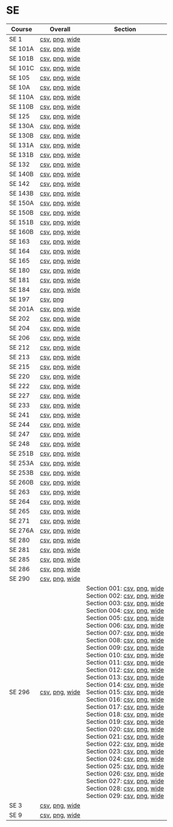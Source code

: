 # SE

| Course | Overall | Section |
| ------ | ------- | ------- |
| SE 1 | [csv](https://github.com/UCSD-Historical-Enrollment-Data/2024Fall/blob/main/overall/SE%201.csv), [png](https://raw.githubusercontent.com/UCSD-Historical-Enrollment-Data/2024Fall/main/plot_overall/SE%201.png), [wide](https://raw.githubusercontent.com/UCSD-Historical-Enrollment-Data/2024Fall/main/plot_overall_wide/SE%201.png) |  |
| SE 101A | [csv](https://github.com/UCSD-Historical-Enrollment-Data/2024Fall/blob/main/overall/SE%20101A.csv), [png](https://raw.githubusercontent.com/UCSD-Historical-Enrollment-Data/2024Fall/main/plot_overall/SE%20101A.png), [wide](https://raw.githubusercontent.com/UCSD-Historical-Enrollment-Data/2024Fall/main/plot_overall_wide/SE%20101A.png) |  |
| SE 101B | [csv](https://github.com/UCSD-Historical-Enrollment-Data/2024Fall/blob/main/overall/SE%20101B.csv), [png](https://raw.githubusercontent.com/UCSD-Historical-Enrollment-Data/2024Fall/main/plot_overall/SE%20101B.png), [wide](https://raw.githubusercontent.com/UCSD-Historical-Enrollment-Data/2024Fall/main/plot_overall_wide/SE%20101B.png) |  |
| SE 101C | [csv](https://github.com/UCSD-Historical-Enrollment-Data/2024Fall/blob/main/overall/SE%20101C.csv), [png](https://raw.githubusercontent.com/UCSD-Historical-Enrollment-Data/2024Fall/main/plot_overall/SE%20101C.png), [wide](https://raw.githubusercontent.com/UCSD-Historical-Enrollment-Data/2024Fall/main/plot_overall_wide/SE%20101C.png) |  |
| SE 105 | [csv](https://github.com/UCSD-Historical-Enrollment-Data/2024Fall/blob/main/overall/SE%20105.csv), [png](https://raw.githubusercontent.com/UCSD-Historical-Enrollment-Data/2024Fall/main/plot_overall/SE%20105.png), [wide](https://raw.githubusercontent.com/UCSD-Historical-Enrollment-Data/2024Fall/main/plot_overall_wide/SE%20105.png) |  |
| SE 10A | [csv](https://github.com/UCSD-Historical-Enrollment-Data/2024Fall/blob/main/overall/SE%2010A.csv), [png](https://raw.githubusercontent.com/UCSD-Historical-Enrollment-Data/2024Fall/main/plot_overall/SE%2010A.png), [wide](https://raw.githubusercontent.com/UCSD-Historical-Enrollment-Data/2024Fall/main/plot_overall_wide/SE%2010A.png) |  |
| SE 110A | [csv](https://github.com/UCSD-Historical-Enrollment-Data/2024Fall/blob/main/overall/SE%20110A.csv), [png](https://raw.githubusercontent.com/UCSD-Historical-Enrollment-Data/2024Fall/main/plot_overall/SE%20110A.png), [wide](https://raw.githubusercontent.com/UCSD-Historical-Enrollment-Data/2024Fall/main/plot_overall_wide/SE%20110A.png) |  |
| SE 110B | [csv](https://github.com/UCSD-Historical-Enrollment-Data/2024Fall/blob/main/overall/SE%20110B.csv), [png](https://raw.githubusercontent.com/UCSD-Historical-Enrollment-Data/2024Fall/main/plot_overall/SE%20110B.png), [wide](https://raw.githubusercontent.com/UCSD-Historical-Enrollment-Data/2024Fall/main/plot_overall_wide/SE%20110B.png) |  |
| SE 125 | [csv](https://github.com/UCSD-Historical-Enrollment-Data/2024Fall/blob/main/overall/SE%20125.csv), [png](https://raw.githubusercontent.com/UCSD-Historical-Enrollment-Data/2024Fall/main/plot_overall/SE%20125.png), [wide](https://raw.githubusercontent.com/UCSD-Historical-Enrollment-Data/2024Fall/main/plot_overall_wide/SE%20125.png) |  |
| SE 130A | [csv](https://github.com/UCSD-Historical-Enrollment-Data/2024Fall/blob/main/overall/SE%20130A.csv), [png](https://raw.githubusercontent.com/UCSD-Historical-Enrollment-Data/2024Fall/main/plot_overall/SE%20130A.png), [wide](https://raw.githubusercontent.com/UCSD-Historical-Enrollment-Data/2024Fall/main/plot_overall_wide/SE%20130A.png) |  |
| SE 130B | [csv](https://github.com/UCSD-Historical-Enrollment-Data/2024Fall/blob/main/overall/SE%20130B.csv), [png](https://raw.githubusercontent.com/UCSD-Historical-Enrollment-Data/2024Fall/main/plot_overall/SE%20130B.png), [wide](https://raw.githubusercontent.com/UCSD-Historical-Enrollment-Data/2024Fall/main/plot_overall_wide/SE%20130B.png) |  |
| SE 131A | [csv](https://github.com/UCSD-Historical-Enrollment-Data/2024Fall/blob/main/overall/SE%20131A.csv), [png](https://raw.githubusercontent.com/UCSD-Historical-Enrollment-Data/2024Fall/main/plot_overall/SE%20131A.png), [wide](https://raw.githubusercontent.com/UCSD-Historical-Enrollment-Data/2024Fall/main/plot_overall_wide/SE%20131A.png) |  |
| SE 131B | [csv](https://github.com/UCSD-Historical-Enrollment-Data/2024Fall/blob/main/overall/SE%20131B.csv), [png](https://raw.githubusercontent.com/UCSD-Historical-Enrollment-Data/2024Fall/main/plot_overall/SE%20131B.png), [wide](https://raw.githubusercontent.com/UCSD-Historical-Enrollment-Data/2024Fall/main/plot_overall_wide/SE%20131B.png) |  |
| SE 132 | [csv](https://github.com/UCSD-Historical-Enrollment-Data/2024Fall/blob/main/overall/SE%20132.csv), [png](https://raw.githubusercontent.com/UCSD-Historical-Enrollment-Data/2024Fall/main/plot_overall/SE%20132.png), [wide](https://raw.githubusercontent.com/UCSD-Historical-Enrollment-Data/2024Fall/main/plot_overall_wide/SE%20132.png) |  |
| SE 140B | [csv](https://github.com/UCSD-Historical-Enrollment-Data/2024Fall/blob/main/overall/SE%20140B.csv), [png](https://raw.githubusercontent.com/UCSD-Historical-Enrollment-Data/2024Fall/main/plot_overall/SE%20140B.png), [wide](https://raw.githubusercontent.com/UCSD-Historical-Enrollment-Data/2024Fall/main/plot_overall_wide/SE%20140B.png) |  |
| SE 142 | [csv](https://github.com/UCSD-Historical-Enrollment-Data/2024Fall/blob/main/overall/SE%20142.csv), [png](https://raw.githubusercontent.com/UCSD-Historical-Enrollment-Data/2024Fall/main/plot_overall/SE%20142.png), [wide](https://raw.githubusercontent.com/UCSD-Historical-Enrollment-Data/2024Fall/main/plot_overall_wide/SE%20142.png) |  |
| SE 143B | [csv](https://github.com/UCSD-Historical-Enrollment-Data/2024Fall/blob/main/overall/SE%20143B.csv), [png](https://raw.githubusercontent.com/UCSD-Historical-Enrollment-Data/2024Fall/main/plot_overall/SE%20143B.png), [wide](https://raw.githubusercontent.com/UCSD-Historical-Enrollment-Data/2024Fall/main/plot_overall_wide/SE%20143B.png) |  |
| SE 150A | [csv](https://github.com/UCSD-Historical-Enrollment-Data/2024Fall/blob/main/overall/SE%20150A.csv), [png](https://raw.githubusercontent.com/UCSD-Historical-Enrollment-Data/2024Fall/main/plot_overall/SE%20150A.png), [wide](https://raw.githubusercontent.com/UCSD-Historical-Enrollment-Data/2024Fall/main/plot_overall_wide/SE%20150A.png) |  |
| SE 150B | [csv](https://github.com/UCSD-Historical-Enrollment-Data/2024Fall/blob/main/overall/SE%20150B.csv), [png](https://raw.githubusercontent.com/UCSD-Historical-Enrollment-Data/2024Fall/main/plot_overall/SE%20150B.png), [wide](https://raw.githubusercontent.com/UCSD-Historical-Enrollment-Data/2024Fall/main/plot_overall_wide/SE%20150B.png) |  |
| SE 151B | [csv](https://github.com/UCSD-Historical-Enrollment-Data/2024Fall/blob/main/overall/SE%20151B.csv), [png](https://raw.githubusercontent.com/UCSD-Historical-Enrollment-Data/2024Fall/main/plot_overall/SE%20151B.png), [wide](https://raw.githubusercontent.com/UCSD-Historical-Enrollment-Data/2024Fall/main/plot_overall_wide/SE%20151B.png) |  |
| SE 160B | [csv](https://github.com/UCSD-Historical-Enrollment-Data/2024Fall/blob/main/overall/SE%20160B.csv), [png](https://raw.githubusercontent.com/UCSD-Historical-Enrollment-Data/2024Fall/main/plot_overall/SE%20160B.png), [wide](https://raw.githubusercontent.com/UCSD-Historical-Enrollment-Data/2024Fall/main/plot_overall_wide/SE%20160B.png) |  |
| SE 163 | [csv](https://github.com/UCSD-Historical-Enrollment-Data/2024Fall/blob/main/overall/SE%20163.csv), [png](https://raw.githubusercontent.com/UCSD-Historical-Enrollment-Data/2024Fall/main/plot_overall/SE%20163.png), [wide](https://raw.githubusercontent.com/UCSD-Historical-Enrollment-Data/2024Fall/main/plot_overall_wide/SE%20163.png) |  |
| SE 164 | [csv](https://github.com/UCSD-Historical-Enrollment-Data/2024Fall/blob/main/overall/SE%20164.csv), [png](https://raw.githubusercontent.com/UCSD-Historical-Enrollment-Data/2024Fall/main/plot_overall/SE%20164.png), [wide](https://raw.githubusercontent.com/UCSD-Historical-Enrollment-Data/2024Fall/main/plot_overall_wide/SE%20164.png) |  |
| SE 165 | [csv](https://github.com/UCSD-Historical-Enrollment-Data/2024Fall/blob/main/overall/SE%20165.csv), [png](https://raw.githubusercontent.com/UCSD-Historical-Enrollment-Data/2024Fall/main/plot_overall/SE%20165.png), [wide](https://raw.githubusercontent.com/UCSD-Historical-Enrollment-Data/2024Fall/main/plot_overall_wide/SE%20165.png) |  |
| SE 180 | [csv](https://github.com/UCSD-Historical-Enrollment-Data/2024Fall/blob/main/overall/SE%20180.csv), [png](https://raw.githubusercontent.com/UCSD-Historical-Enrollment-Data/2024Fall/main/plot_overall/SE%20180.png), [wide](https://raw.githubusercontent.com/UCSD-Historical-Enrollment-Data/2024Fall/main/plot_overall_wide/SE%20180.png) |  |
| SE 181 | [csv](https://github.com/UCSD-Historical-Enrollment-Data/2024Fall/blob/main/overall/SE%20181.csv), [png](https://raw.githubusercontent.com/UCSD-Historical-Enrollment-Data/2024Fall/main/plot_overall/SE%20181.png), [wide](https://raw.githubusercontent.com/UCSD-Historical-Enrollment-Data/2024Fall/main/plot_overall_wide/SE%20181.png) |  |
| SE 184 | [csv](https://github.com/UCSD-Historical-Enrollment-Data/2024Fall/blob/main/overall/SE%20184.csv), [png](https://raw.githubusercontent.com/UCSD-Historical-Enrollment-Data/2024Fall/main/plot_overall/SE%20184.png), [wide](https://raw.githubusercontent.com/UCSD-Historical-Enrollment-Data/2024Fall/main/plot_overall_wide/SE%20184.png) |  |
| SE 197 | [csv](https://github.com/UCSD-Historical-Enrollment-Data/2024Fall/blob/main/overall/SE%20197.csv), [png](https://raw.githubusercontent.com/UCSD-Historical-Enrollment-Data/2024Fall/main/plot_overall/SE%20197.png) |  |
| SE 201A | [csv](https://github.com/UCSD-Historical-Enrollment-Data/2024Fall/blob/main/overall/SE%20201A.csv), [png](https://raw.githubusercontent.com/UCSD-Historical-Enrollment-Data/2024Fall/main/plot_overall/SE%20201A.png), [wide](https://raw.githubusercontent.com/UCSD-Historical-Enrollment-Data/2024Fall/main/plot_overall_wide/SE%20201A.png) |  |
| SE 202 | [csv](https://github.com/UCSD-Historical-Enrollment-Data/2024Fall/blob/main/overall/SE%20202.csv), [png](https://raw.githubusercontent.com/UCSD-Historical-Enrollment-Data/2024Fall/main/plot_overall/SE%20202.png), [wide](https://raw.githubusercontent.com/UCSD-Historical-Enrollment-Data/2024Fall/main/plot_overall_wide/SE%20202.png) |  |
| SE 204 | [csv](https://github.com/UCSD-Historical-Enrollment-Data/2024Fall/blob/main/overall/SE%20204.csv), [png](https://raw.githubusercontent.com/UCSD-Historical-Enrollment-Data/2024Fall/main/plot_overall/SE%20204.png), [wide](https://raw.githubusercontent.com/UCSD-Historical-Enrollment-Data/2024Fall/main/plot_overall_wide/SE%20204.png) |  |
| SE 206 | [csv](https://github.com/UCSD-Historical-Enrollment-Data/2024Fall/blob/main/overall/SE%20206.csv), [png](https://raw.githubusercontent.com/UCSD-Historical-Enrollment-Data/2024Fall/main/plot_overall/SE%20206.png), [wide](https://raw.githubusercontent.com/UCSD-Historical-Enrollment-Data/2024Fall/main/plot_overall_wide/SE%20206.png) |  |
| SE 212 | [csv](https://github.com/UCSD-Historical-Enrollment-Data/2024Fall/blob/main/overall/SE%20212.csv), [png](https://raw.githubusercontent.com/UCSD-Historical-Enrollment-Data/2024Fall/main/plot_overall/SE%20212.png), [wide](https://raw.githubusercontent.com/UCSD-Historical-Enrollment-Data/2024Fall/main/plot_overall_wide/SE%20212.png) |  |
| SE 213 | [csv](https://github.com/UCSD-Historical-Enrollment-Data/2024Fall/blob/main/overall/SE%20213.csv), [png](https://raw.githubusercontent.com/UCSD-Historical-Enrollment-Data/2024Fall/main/plot_overall/SE%20213.png), [wide](https://raw.githubusercontent.com/UCSD-Historical-Enrollment-Data/2024Fall/main/plot_overall_wide/SE%20213.png) |  |
| SE 215 | [csv](https://github.com/UCSD-Historical-Enrollment-Data/2024Fall/blob/main/overall/SE%20215.csv), [png](https://raw.githubusercontent.com/UCSD-Historical-Enrollment-Data/2024Fall/main/plot_overall/SE%20215.png), [wide](https://raw.githubusercontent.com/UCSD-Historical-Enrollment-Data/2024Fall/main/plot_overall_wide/SE%20215.png) |  |
| SE 220 | [csv](https://github.com/UCSD-Historical-Enrollment-Data/2024Fall/blob/main/overall/SE%20220.csv), [png](https://raw.githubusercontent.com/UCSD-Historical-Enrollment-Data/2024Fall/main/plot_overall/SE%20220.png), [wide](https://raw.githubusercontent.com/UCSD-Historical-Enrollment-Data/2024Fall/main/plot_overall_wide/SE%20220.png) |  |
| SE 222 | [csv](https://github.com/UCSD-Historical-Enrollment-Data/2024Fall/blob/main/overall/SE%20222.csv), [png](https://raw.githubusercontent.com/UCSD-Historical-Enrollment-Data/2024Fall/main/plot_overall/SE%20222.png), [wide](https://raw.githubusercontent.com/UCSD-Historical-Enrollment-Data/2024Fall/main/plot_overall_wide/SE%20222.png) |  |
| SE 227 | [csv](https://github.com/UCSD-Historical-Enrollment-Data/2024Fall/blob/main/overall/SE%20227.csv), [png](https://raw.githubusercontent.com/UCSD-Historical-Enrollment-Data/2024Fall/main/plot_overall/SE%20227.png), [wide](https://raw.githubusercontent.com/UCSD-Historical-Enrollment-Data/2024Fall/main/plot_overall_wide/SE%20227.png) |  |
| SE 233 | [csv](https://github.com/UCSD-Historical-Enrollment-Data/2024Fall/blob/main/overall/SE%20233.csv), [png](https://raw.githubusercontent.com/UCSD-Historical-Enrollment-Data/2024Fall/main/plot_overall/SE%20233.png), [wide](https://raw.githubusercontent.com/UCSD-Historical-Enrollment-Data/2024Fall/main/plot_overall_wide/SE%20233.png) |  |
| SE 241 | [csv](https://github.com/UCSD-Historical-Enrollment-Data/2024Fall/blob/main/overall/SE%20241.csv), [png](https://raw.githubusercontent.com/UCSD-Historical-Enrollment-Data/2024Fall/main/plot_overall/SE%20241.png), [wide](https://raw.githubusercontent.com/UCSD-Historical-Enrollment-Data/2024Fall/main/plot_overall_wide/SE%20241.png) |  |
| SE 244 | [csv](https://github.com/UCSD-Historical-Enrollment-Data/2024Fall/blob/main/overall/SE%20244.csv), [png](https://raw.githubusercontent.com/UCSD-Historical-Enrollment-Data/2024Fall/main/plot_overall/SE%20244.png), [wide](https://raw.githubusercontent.com/UCSD-Historical-Enrollment-Data/2024Fall/main/plot_overall_wide/SE%20244.png) |  |
| SE 247 | [csv](https://github.com/UCSD-Historical-Enrollment-Data/2024Fall/blob/main/overall/SE%20247.csv), [png](https://raw.githubusercontent.com/UCSD-Historical-Enrollment-Data/2024Fall/main/plot_overall/SE%20247.png), [wide](https://raw.githubusercontent.com/UCSD-Historical-Enrollment-Data/2024Fall/main/plot_overall_wide/SE%20247.png) |  |
| SE 248 | [csv](https://github.com/UCSD-Historical-Enrollment-Data/2024Fall/blob/main/overall/SE%20248.csv), [png](https://raw.githubusercontent.com/UCSD-Historical-Enrollment-Data/2024Fall/main/plot_overall/SE%20248.png), [wide](https://raw.githubusercontent.com/UCSD-Historical-Enrollment-Data/2024Fall/main/plot_overall_wide/SE%20248.png) |  |
| SE 251B | [csv](https://github.com/UCSD-Historical-Enrollment-Data/2024Fall/blob/main/overall/SE%20251B.csv), [png](https://raw.githubusercontent.com/UCSD-Historical-Enrollment-Data/2024Fall/main/plot_overall/SE%20251B.png), [wide](https://raw.githubusercontent.com/UCSD-Historical-Enrollment-Data/2024Fall/main/plot_overall_wide/SE%20251B.png) |  |
| SE 253A | [csv](https://github.com/UCSD-Historical-Enrollment-Data/2024Fall/blob/main/overall/SE%20253A.csv), [png](https://raw.githubusercontent.com/UCSD-Historical-Enrollment-Data/2024Fall/main/plot_overall/SE%20253A.png), [wide](https://raw.githubusercontent.com/UCSD-Historical-Enrollment-Data/2024Fall/main/plot_overall_wide/SE%20253A.png) |  |
| SE 253B | [csv](https://github.com/UCSD-Historical-Enrollment-Data/2024Fall/blob/main/overall/SE%20253B.csv), [png](https://raw.githubusercontent.com/UCSD-Historical-Enrollment-Data/2024Fall/main/plot_overall/SE%20253B.png), [wide](https://raw.githubusercontent.com/UCSD-Historical-Enrollment-Data/2024Fall/main/plot_overall_wide/SE%20253B.png) |  |
| SE 260B | [csv](https://github.com/UCSD-Historical-Enrollment-Data/2024Fall/blob/main/overall/SE%20260B.csv), [png](https://raw.githubusercontent.com/UCSD-Historical-Enrollment-Data/2024Fall/main/plot_overall/SE%20260B.png), [wide](https://raw.githubusercontent.com/UCSD-Historical-Enrollment-Data/2024Fall/main/plot_overall_wide/SE%20260B.png) |  |
| SE 263 | [csv](https://github.com/UCSD-Historical-Enrollment-Data/2024Fall/blob/main/overall/SE%20263.csv), [png](https://raw.githubusercontent.com/UCSD-Historical-Enrollment-Data/2024Fall/main/plot_overall/SE%20263.png), [wide](https://raw.githubusercontent.com/UCSD-Historical-Enrollment-Data/2024Fall/main/plot_overall_wide/SE%20263.png) |  |
| SE 264 | [csv](https://github.com/UCSD-Historical-Enrollment-Data/2024Fall/blob/main/overall/SE%20264.csv), [png](https://raw.githubusercontent.com/UCSD-Historical-Enrollment-Data/2024Fall/main/plot_overall/SE%20264.png), [wide](https://raw.githubusercontent.com/UCSD-Historical-Enrollment-Data/2024Fall/main/plot_overall_wide/SE%20264.png) |  |
| SE 265 | [csv](https://github.com/UCSD-Historical-Enrollment-Data/2024Fall/blob/main/overall/SE%20265.csv), [png](https://raw.githubusercontent.com/UCSD-Historical-Enrollment-Data/2024Fall/main/plot_overall/SE%20265.png), [wide](https://raw.githubusercontent.com/UCSD-Historical-Enrollment-Data/2024Fall/main/plot_overall_wide/SE%20265.png) |  |
| SE 271 | [csv](https://github.com/UCSD-Historical-Enrollment-Data/2024Fall/blob/main/overall/SE%20271.csv), [png](https://raw.githubusercontent.com/UCSD-Historical-Enrollment-Data/2024Fall/main/plot_overall/SE%20271.png), [wide](https://raw.githubusercontent.com/UCSD-Historical-Enrollment-Data/2024Fall/main/plot_overall_wide/SE%20271.png) |  |
| SE 276A | [csv](https://github.com/UCSD-Historical-Enrollment-Data/2024Fall/blob/main/overall/SE%20276A.csv), [png](https://raw.githubusercontent.com/UCSD-Historical-Enrollment-Data/2024Fall/main/plot_overall/SE%20276A.png), [wide](https://raw.githubusercontent.com/UCSD-Historical-Enrollment-Data/2024Fall/main/plot_overall_wide/SE%20276A.png) |  |
| SE 280 | [csv](https://github.com/UCSD-Historical-Enrollment-Data/2024Fall/blob/main/overall/SE%20280.csv), [png](https://raw.githubusercontent.com/UCSD-Historical-Enrollment-Data/2024Fall/main/plot_overall/SE%20280.png), [wide](https://raw.githubusercontent.com/UCSD-Historical-Enrollment-Data/2024Fall/main/plot_overall_wide/SE%20280.png) |  |
| SE 281 | [csv](https://github.com/UCSD-Historical-Enrollment-Data/2024Fall/blob/main/overall/SE%20281.csv), [png](https://raw.githubusercontent.com/UCSD-Historical-Enrollment-Data/2024Fall/main/plot_overall/SE%20281.png), [wide](https://raw.githubusercontent.com/UCSD-Historical-Enrollment-Data/2024Fall/main/plot_overall_wide/SE%20281.png) |  |
| SE 285 | [csv](https://github.com/UCSD-Historical-Enrollment-Data/2024Fall/blob/main/overall/SE%20285.csv), [png](https://raw.githubusercontent.com/UCSD-Historical-Enrollment-Data/2024Fall/main/plot_overall/SE%20285.png), [wide](https://raw.githubusercontent.com/UCSD-Historical-Enrollment-Data/2024Fall/main/plot_overall_wide/SE%20285.png) |  |
| SE 286 | [csv](https://github.com/UCSD-Historical-Enrollment-Data/2024Fall/blob/main/overall/SE%20286.csv), [png](https://raw.githubusercontent.com/UCSD-Historical-Enrollment-Data/2024Fall/main/plot_overall/SE%20286.png), [wide](https://raw.githubusercontent.com/UCSD-Historical-Enrollment-Data/2024Fall/main/plot_overall_wide/SE%20286.png) |  |
| SE 290 | [csv](https://github.com/UCSD-Historical-Enrollment-Data/2024Fall/blob/main/overall/SE%20290.csv), [png](https://raw.githubusercontent.com/UCSD-Historical-Enrollment-Data/2024Fall/main/plot_overall/SE%20290.png), [wide](https://raw.githubusercontent.com/UCSD-Historical-Enrollment-Data/2024Fall/main/plot_overall_wide/SE%20290.png) |  |
| SE 296 | [csv](https://github.com/UCSD-Historical-Enrollment-Data/2024Fall/blob/main/overall/SE%20296.csv), [png](https://raw.githubusercontent.com/UCSD-Historical-Enrollment-Data/2024Fall/main/plot_overall/SE%20296.png), [wide](https://raw.githubusercontent.com/UCSD-Historical-Enrollment-Data/2024Fall/main/plot_overall_wide/SE%20296.png) | Section 001: [csv](https://github.com/UCSD-Historical-Enrollment-Data/2024Fall/blob/main/section/SE%20296_001.csv), [png](https://raw.githubusercontent.com/UCSD-Historical-Enrollment-Data/2024Fall/main/plot_section/SE%20296_001.png), [wide](https://raw.githubusercontent.com/UCSD-Historical-Enrollment-Data/2024Fall/main/plot_section_wide/SE%20296_001.png)<br>Section 002: [csv](https://github.com/UCSD-Historical-Enrollment-Data/2024Fall/blob/main/section/SE%20296_002.csv), [png](https://raw.githubusercontent.com/UCSD-Historical-Enrollment-Data/2024Fall/main/plot_section/SE%20296_002.png), [wide](https://raw.githubusercontent.com/UCSD-Historical-Enrollment-Data/2024Fall/main/plot_section_wide/SE%20296_002.png)<br>Section 003: [csv](https://github.com/UCSD-Historical-Enrollment-Data/2024Fall/blob/main/section/SE%20296_003.csv), [png](https://raw.githubusercontent.com/UCSD-Historical-Enrollment-Data/2024Fall/main/plot_section/SE%20296_003.png), [wide](https://raw.githubusercontent.com/UCSD-Historical-Enrollment-Data/2024Fall/main/plot_section_wide/SE%20296_003.png)<br>Section 004: [csv](https://github.com/UCSD-Historical-Enrollment-Data/2024Fall/blob/main/section/SE%20296_004.csv), [png](https://raw.githubusercontent.com/UCSD-Historical-Enrollment-Data/2024Fall/main/plot_section/SE%20296_004.png), [wide](https://raw.githubusercontent.com/UCSD-Historical-Enrollment-Data/2024Fall/main/plot_section_wide/SE%20296_004.png)<br>Section 005: [csv](https://github.com/UCSD-Historical-Enrollment-Data/2024Fall/blob/main/section/SE%20296_005.csv), [png](https://raw.githubusercontent.com/UCSD-Historical-Enrollment-Data/2024Fall/main/plot_section/SE%20296_005.png), [wide](https://raw.githubusercontent.com/UCSD-Historical-Enrollment-Data/2024Fall/main/plot_section_wide/SE%20296_005.png)<br>Section 006: [csv](https://github.com/UCSD-Historical-Enrollment-Data/2024Fall/blob/main/section/SE%20296_006.csv), [png](https://raw.githubusercontent.com/UCSD-Historical-Enrollment-Data/2024Fall/main/plot_section/SE%20296_006.png), [wide](https://raw.githubusercontent.com/UCSD-Historical-Enrollment-Data/2024Fall/main/plot_section_wide/SE%20296_006.png)<br>Section 007: [csv](https://github.com/UCSD-Historical-Enrollment-Data/2024Fall/blob/main/section/SE%20296_007.csv), [png](https://raw.githubusercontent.com/UCSD-Historical-Enrollment-Data/2024Fall/main/plot_section/SE%20296_007.png), [wide](https://raw.githubusercontent.com/UCSD-Historical-Enrollment-Data/2024Fall/main/plot_section_wide/SE%20296_007.png)<br>Section 008: [csv](https://github.com/UCSD-Historical-Enrollment-Data/2024Fall/blob/main/section/SE%20296_008.csv), [png](https://raw.githubusercontent.com/UCSD-Historical-Enrollment-Data/2024Fall/main/plot_section/SE%20296_008.png), [wide](https://raw.githubusercontent.com/UCSD-Historical-Enrollment-Data/2024Fall/main/plot_section_wide/SE%20296_008.png)<br>Section 009: [csv](https://github.com/UCSD-Historical-Enrollment-Data/2024Fall/blob/main/section/SE%20296_009.csv), [png](https://raw.githubusercontent.com/UCSD-Historical-Enrollment-Data/2024Fall/main/plot_section/SE%20296_009.png), [wide](https://raw.githubusercontent.com/UCSD-Historical-Enrollment-Data/2024Fall/main/plot_section_wide/SE%20296_009.png)<br>Section 010: [csv](https://github.com/UCSD-Historical-Enrollment-Data/2024Fall/blob/main/section/SE%20296_010.csv), [png](https://raw.githubusercontent.com/UCSD-Historical-Enrollment-Data/2024Fall/main/plot_section/SE%20296_010.png), [wide](https://raw.githubusercontent.com/UCSD-Historical-Enrollment-Data/2024Fall/main/plot_section_wide/SE%20296_010.png)<br>Section 011: [csv](https://github.com/UCSD-Historical-Enrollment-Data/2024Fall/blob/main/section/SE%20296_011.csv), [png](https://raw.githubusercontent.com/UCSD-Historical-Enrollment-Data/2024Fall/main/plot_section/SE%20296_011.png), [wide](https://raw.githubusercontent.com/UCSD-Historical-Enrollment-Data/2024Fall/main/plot_section_wide/SE%20296_011.png)<br>Section 012: [csv](https://github.com/UCSD-Historical-Enrollment-Data/2024Fall/blob/main/section/SE%20296_012.csv), [png](https://raw.githubusercontent.com/UCSD-Historical-Enrollment-Data/2024Fall/main/plot_section/SE%20296_012.png), [wide](https://raw.githubusercontent.com/UCSD-Historical-Enrollment-Data/2024Fall/main/plot_section_wide/SE%20296_012.png)<br>Section 013: [csv](https://github.com/UCSD-Historical-Enrollment-Data/2024Fall/blob/main/section/SE%20296_013.csv), [png](https://raw.githubusercontent.com/UCSD-Historical-Enrollment-Data/2024Fall/main/plot_section/SE%20296_013.png), [wide](https://raw.githubusercontent.com/UCSD-Historical-Enrollment-Data/2024Fall/main/plot_section_wide/SE%20296_013.png)<br>Section 014: [csv](https://github.com/UCSD-Historical-Enrollment-Data/2024Fall/blob/main/section/SE%20296_014.csv), [png](https://raw.githubusercontent.com/UCSD-Historical-Enrollment-Data/2024Fall/main/plot_section/SE%20296_014.png), [wide](https://raw.githubusercontent.com/UCSD-Historical-Enrollment-Data/2024Fall/main/plot_section_wide/SE%20296_014.png)<br>Section 015: [csv](https://github.com/UCSD-Historical-Enrollment-Data/2024Fall/blob/main/section/SE%20296_015.csv), [png](https://raw.githubusercontent.com/UCSD-Historical-Enrollment-Data/2024Fall/main/plot_section/SE%20296_015.png), [wide](https://raw.githubusercontent.com/UCSD-Historical-Enrollment-Data/2024Fall/main/plot_section_wide/SE%20296_015.png)<br>Section 016: [csv](https://github.com/UCSD-Historical-Enrollment-Data/2024Fall/blob/main/section/SE%20296_016.csv), [png](https://raw.githubusercontent.com/UCSD-Historical-Enrollment-Data/2024Fall/main/plot_section/SE%20296_016.png), [wide](https://raw.githubusercontent.com/UCSD-Historical-Enrollment-Data/2024Fall/main/plot_section_wide/SE%20296_016.png)<br>Section 017: [csv](https://github.com/UCSD-Historical-Enrollment-Data/2024Fall/blob/main/section/SE%20296_017.csv), [png](https://raw.githubusercontent.com/UCSD-Historical-Enrollment-Data/2024Fall/main/plot_section/SE%20296_017.png), [wide](https://raw.githubusercontent.com/UCSD-Historical-Enrollment-Data/2024Fall/main/plot_section_wide/SE%20296_017.png)<br>Section 018: [csv](https://github.com/UCSD-Historical-Enrollment-Data/2024Fall/blob/main/section/SE%20296_018.csv), [png](https://raw.githubusercontent.com/UCSD-Historical-Enrollment-Data/2024Fall/main/plot_section/SE%20296_018.png), [wide](https://raw.githubusercontent.com/UCSD-Historical-Enrollment-Data/2024Fall/main/plot_section_wide/SE%20296_018.png)<br>Section 019: [csv](https://github.com/UCSD-Historical-Enrollment-Data/2024Fall/blob/main/section/SE%20296_019.csv), [png](https://raw.githubusercontent.com/UCSD-Historical-Enrollment-Data/2024Fall/main/plot_section/SE%20296_019.png), [wide](https://raw.githubusercontent.com/UCSD-Historical-Enrollment-Data/2024Fall/main/plot_section_wide/SE%20296_019.png)<br>Section 020: [csv](https://github.com/UCSD-Historical-Enrollment-Data/2024Fall/blob/main/section/SE%20296_020.csv), [png](https://raw.githubusercontent.com/UCSD-Historical-Enrollment-Data/2024Fall/main/plot_section/SE%20296_020.png), [wide](https://raw.githubusercontent.com/UCSD-Historical-Enrollment-Data/2024Fall/main/plot_section_wide/SE%20296_020.png)<br>Section 021: [csv](https://github.com/UCSD-Historical-Enrollment-Data/2024Fall/blob/main/section/SE%20296_021.csv), [png](https://raw.githubusercontent.com/UCSD-Historical-Enrollment-Data/2024Fall/main/plot_section/SE%20296_021.png), [wide](https://raw.githubusercontent.com/UCSD-Historical-Enrollment-Data/2024Fall/main/plot_section_wide/SE%20296_021.png)<br>Section 022: [csv](https://github.com/UCSD-Historical-Enrollment-Data/2024Fall/blob/main/section/SE%20296_022.csv), [png](https://raw.githubusercontent.com/UCSD-Historical-Enrollment-Data/2024Fall/main/plot_section/SE%20296_022.png), [wide](https://raw.githubusercontent.com/UCSD-Historical-Enrollment-Data/2024Fall/main/plot_section_wide/SE%20296_022.png)<br>Section 023: [csv](https://github.com/UCSD-Historical-Enrollment-Data/2024Fall/blob/main/section/SE%20296_023.csv), [png](https://raw.githubusercontent.com/UCSD-Historical-Enrollment-Data/2024Fall/main/plot_section/SE%20296_023.png), [wide](https://raw.githubusercontent.com/UCSD-Historical-Enrollment-Data/2024Fall/main/plot_section_wide/SE%20296_023.png)<br>Section 024: [csv](https://github.com/UCSD-Historical-Enrollment-Data/2024Fall/blob/main/section/SE%20296_024.csv), [png](https://raw.githubusercontent.com/UCSD-Historical-Enrollment-Data/2024Fall/main/plot_section/SE%20296_024.png), [wide](https://raw.githubusercontent.com/UCSD-Historical-Enrollment-Data/2024Fall/main/plot_section_wide/SE%20296_024.png)<br>Section 025: [csv](https://github.com/UCSD-Historical-Enrollment-Data/2024Fall/blob/main/section/SE%20296_025.csv), [png](https://raw.githubusercontent.com/UCSD-Historical-Enrollment-Data/2024Fall/main/plot_section/SE%20296_025.png), [wide](https://raw.githubusercontent.com/UCSD-Historical-Enrollment-Data/2024Fall/main/plot_section_wide/SE%20296_025.png)<br>Section 026: [csv](https://github.com/UCSD-Historical-Enrollment-Data/2024Fall/blob/main/section/SE%20296_026.csv), [png](https://raw.githubusercontent.com/UCSD-Historical-Enrollment-Data/2024Fall/main/plot_section/SE%20296_026.png), [wide](https://raw.githubusercontent.com/UCSD-Historical-Enrollment-Data/2024Fall/main/plot_section_wide/SE%20296_026.png)<br>Section 027: [csv](https://github.com/UCSD-Historical-Enrollment-Data/2024Fall/blob/main/section/SE%20296_027.csv), [png](https://raw.githubusercontent.com/UCSD-Historical-Enrollment-Data/2024Fall/main/plot_section/SE%20296_027.png), [wide](https://raw.githubusercontent.com/UCSD-Historical-Enrollment-Data/2024Fall/main/plot_section_wide/SE%20296_027.png)<br>Section 028: [csv](https://github.com/UCSD-Historical-Enrollment-Data/2024Fall/blob/main/section/SE%20296_028.csv), [png](https://raw.githubusercontent.com/UCSD-Historical-Enrollment-Data/2024Fall/main/plot_section/SE%20296_028.png), [wide](https://raw.githubusercontent.com/UCSD-Historical-Enrollment-Data/2024Fall/main/plot_section_wide/SE%20296_028.png)<br>Section 029: [csv](https://github.com/UCSD-Historical-Enrollment-Data/2024Fall/blob/main/section/SE%20296_029.csv), [png](https://raw.githubusercontent.com/UCSD-Historical-Enrollment-Data/2024Fall/main/plot_section/SE%20296_029.png), [wide](https://raw.githubusercontent.com/UCSD-Historical-Enrollment-Data/2024Fall/main/plot_section_wide/SE%20296_029.png) |
| SE 3 | [csv](https://github.com/UCSD-Historical-Enrollment-Data/2024Fall/blob/main/overall/SE%203.csv), [png](https://raw.githubusercontent.com/UCSD-Historical-Enrollment-Data/2024Fall/main/plot_overall/SE%203.png), [wide](https://raw.githubusercontent.com/UCSD-Historical-Enrollment-Data/2024Fall/main/plot_overall_wide/SE%203.png) |  |
| SE 9 | [csv](https://github.com/UCSD-Historical-Enrollment-Data/2024Fall/blob/main/overall/SE%209.csv), [png](https://raw.githubusercontent.com/UCSD-Historical-Enrollment-Data/2024Fall/main/plot_overall/SE%209.png), [wide](https://raw.githubusercontent.com/UCSD-Historical-Enrollment-Data/2024Fall/main/plot_overall_wide/SE%209.png) |  |
